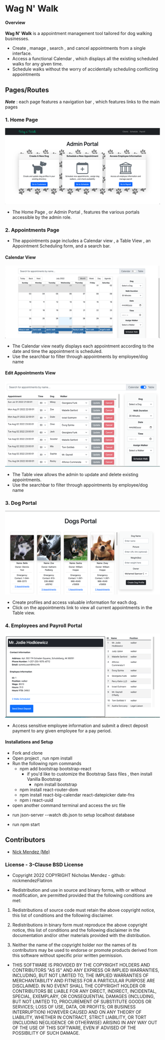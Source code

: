# Wag N' Walk

#### Overview 

__Wag N' Walk__ is a appointment management tool tailored for dog walking businesses.
  - Create , manage , search , and cancel appointments from a single interface. 
  - Access a functional Calendar , which displays all the existing scheduled walks for any given time. 
  - Schedule walks without the worry of accidentally scheduling conflicting appointments

## Pages/Routes
 ***Note*** : each page features a navigation bar , which features links to the main pages

### 1. Home Page
![Admin Portal](https://github.com/nickmendezFlatiron/phase-3-project-frontend/blob/main/src/assets/readme-files/admin-portal.png?raw=true)
  - The Home Page , or Admin Portal , features the various portals accessible by the admin role. 

### 2. Appointments Page
  - The appointments page includes a Calendar view , a Table View , an Appointment Scheduling form, and a search bar.
#### Calendar View
![Calendar View](https://github.com/nickmendezFlatiron/phase-3-project-frontend/blob/main/src/assets/readme-files/calendar.png)
  - The Calendar view neatly displays each appointment according to the date and time the appointment is scheduled. 
  - Use the searchbar to filter through appointments by employee/dog name
#### Edit Appointments View
![Appointments Table View](https://github.com/nickmendezFlatiron/phase-3-project-frontend/blob/main/src/assets/readme-files/edit-appointments.png)
  - The Table view allows the admin to update and delete existing appointments. 
  - Use the searchbar to filter through appointments by employee/dog name

### 3. Dog Portal
![Dog Portal](https://github.com/nickmendezFlatiron/phase-3-project-frontend/blob/main/src/assets/readme-files/dogs-portal.png)
  - Create profiles and access valuable information for each dog. 
  - Click on the appointments link to view all current appointments in the Table view. 

### 4. Employees and Payroll Portal

![Payroll and Employees Portal](https://github.com/nickmendezFlatiron/phase-3-project-frontend/blob/main/src/assets/readme-files/employees-portal.png)
  - Access sensitive employee information and submit a direct deposit payment to any given employee for a pay period.
  
#### 
#### Installations and Setup 
* Fork and clone 
* Open project , run npm install
* Run the following npm commands 
  * npm add bootstrap bootstrap-react
    - if you'd like to customize the Bootstrap Sass files , then install Vanilla Bootstrap
      - npm install bootstrap
  * npm install react-router-dom
  * npm install react-big-calendar react-datepicker date-fns
  * npm i react-uuid
* open another command terminal and access the src file
 - run json-server --watch db.json to setup localhost database
* run npm start


## Contributors
- [Nick Mendez (Me)](https://github.com/nickmendezFlatiron)
### License - 3-Clause BSD License
* Copyright 2022 COPYRIGHT Nicholas Mendez - github: nickmendezFlatiron

* Redistribution and use in source and binary forms, with or without modification, are permitted provided that the following conditions are met:

1. Redistributions of source code must retain the above copyright notice, this list of conditions and the following disclaimer.

2. Redistributions in binary form must reproduce the above copyright notice, this list of conditions and the following disclaimer in the documentation and/or other materials provided with the distribution.

3. Neither the name of the copyright holder nor the names of its contributors may be used to endorse or promote products derived from this software without specific prior written permission.

* THIS SOFTWARE IS PROVIDED BY THE COPYRIGHT HOLDERS AND CONTRIBUTORS "AS IS" AND ANY EXPRESS OR IMPLIED WARRANTIES, INCLUDING, BUT NOT LIMITED TO, THE IMPLIED WARRANTIES OF MERCHANTABILITY AND FITNESS FOR A PARTICULAR PURPOSE ARE DISCLAIMED. IN NO EVENT SHALL THE COPYRIGHT HOLDER OR CONTRIBUTORS BE LIABLE FOR ANY DIRECT, INDIRECT, INCIDENTAL, SPECIAL, EXEMPLARY, OR CONSEQUENTIAL DAMAGES (INCLUDING, BUT NOT LIMITED TO, PROCUREMENT OF SUBSTITUTE GOODS OR SERVICES; LOSS OF USE, DATA, OR PROFITS; OR BUSINESS INTERRUPTION) HOWEVER CAUSED AND ON ANY THEORY OF LIABILITY, WHETHER IN CONTRACT, STRICT LIABILITY, OR TORT (INCLUDING NEGLIGENCE OR OTHERWISE) ARISING IN ANY WAY OUT OF THE USE OF THIS SOFTWARE, EVEN IF ADVISED OF THE POSSIBILITY OF SUCH DAMAGE.